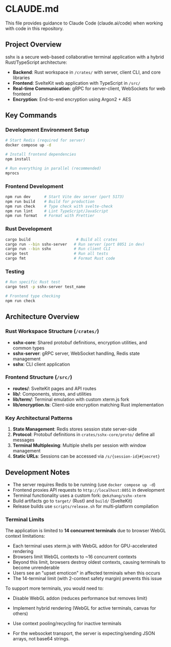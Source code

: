 # CLAUDE.md

This file provides guidance to Claude Code (claude.ai/code) when working with
code in this repository.

## Project Overview

sshx is a secure web-based collaborative terminal application with a hybrid
Rust/TypeScript architecture:

- **Backend**: Rust workspace in `/crates/` with server, client CLI, and core
  libraries
- **Frontend**: SvelteKit web application with TypeScript in `/src/`
- **Real-time Communication**: gRPC for server-client, WebSockets for web
  frontend
- **Encryption**: End-to-end encryption using Argon2 + AES

## Key Commands

### Development Environment Setup

```bash
# Start Redis (required for server)
docker compose up -d

# Install frontend dependencies
npm install

# Run everything in parallel (recommended)
mprocs
```

### Frontend Development

```bash
npm run dev      # Start Vite dev server (port 5173)
npm run build    # Build for production
npm run check    # Type check with svelte-check
npm run lint     # Lint TypeScript/JavaScript
npm run format   # Format with Prettier
```

### Rust Development

```bash
cargo build                    # Build all crates
cargo run --bin sshx-server   # Run server (port 8051 in dev)
cargo run --bin sshx          # Run client CLI
cargo test                    # Run all tests
cargo fmt                     # Format Rust code
```

### Testing

```bash
# Run specific Rust test
cargo test -p sshx-server test_name

# Frontend type checking
npm run check
```

## Architecture Overview

### Rust Workspace Structure (`/crates/`)

- **sshx-core**: Shared protobuf definitions, encryption utilities, and common
  types
- **sshx-server**: gRPC server, WebSocket handling, Redis state management
- **sshx**: CLI client application

### Frontend Structure (`/src/`)

- **routes/**: SvelteKit pages and API routes
- **lib/**: Components, stores, and utilities
- **lib/term/**: Terminal emulation with custom xterm.js fork
- **lib/encryption.ts**: Client-side encryption matching Rust implementation

### Key Architectural Patterns

1. **State Management**: Redis stores session state server-side
2. **Protocol**: Protobuf definitions in `crates/sshx-core/proto/` define all
   messages
3. **Terminal Multiplexing**: Multiple shells per session with window management
4. **Static URLs**: Sessions can be accessed via `/s/{session-id}#{secret}`

## Development Notes

- The server requires Redis to be running (use `docker compose up -d`)
- Frontend proxies API requests to `http://localhost:8051` in development
- Terminal functionality uses a custom fork: `@ekzhang/sshx-xterm`
- Build artifacts go to `target/` (Rust) and `build/` (SvelteKit)
- Release builds use `scripts/release.sh` for multi-platform compilation

### Terminal Limits

The application is limited to **14 concurrent terminals** due to browser WebGL context limitations:

- Each terminal uses xterm.js with WebGL addon for GPU-accelerated rendering
- Browsers limit WebGL contexts to ~16 concurrent contexts
- Beyond this limit, browsers destroy oldest contexts, causing terminals to become unrenderable
- Users see an "upset emoticon" in affected terminals when this occurs
- The 14-terminal limit (with 2-context safety margin) prevents this issue

To support more terminals, you would need to:
- Disable WebGL addon (reduces performance but removes limit)
- Implement hybrid rendering (WebGL for active terminals, canvas for others)
- Use context pooling/recycling for inactive terminals

- For the websocket transport, the server is expecting/sending JSON arrays, not base64 strings.
